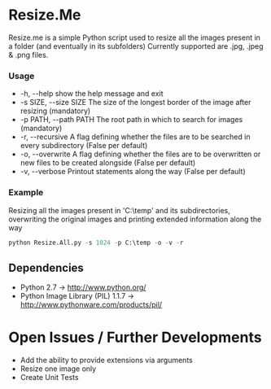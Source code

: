 # Resize.Me #

Resize.me is a simple Python script used to resize all the images present in a folder (and eventually in its subfolders)
Currently supported are .jpg, .jpeg & .png files.

### Usage ###
* -h, --help            					show the help message and exit
* -s SIZE, --size SIZE  					The size of the longest border of the image after resizing (mandatory)
* -p PATH, --path PATH  					The root path in which to search for images (mandatory)
* -r, --recursive       					A flag defining whether the files are to be searched in every subdirectory (False per default)
* -o, --overwrite       					A flag defining whether the files are to be overwritten or new files to be created alongside (False per default)
* -v, --verbose         					Printout statements along the way (False per default)

### Example ###

Resizing all the images present in 'C:\temp' and its subdirectories, overwriting the original images and printing extended information along the way

```python
python Resize.All.py -s 1024 -p C:\temp -o -v -r
```

## Dependencies ##
- Python 2.7 -> http://www.python.org/
- Python Image Library (PIL) 1.1.7 -> http://www.pythonware.com/products/pil/

# Open Issues / Further Developments #
* Add the ability to provide extensions via arguments
* Resize one image only
* Create Unit Tests